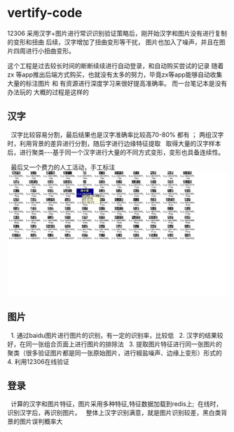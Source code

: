 # vertify-code 

12306 采用汉字+图片进行常识识别验证策略后，刚开始汉字和图片没有进行复制的变形和扭曲
后续，汉字增加了扭曲变形等干扰， 图片也加入了噪声，并且在图片四周进行小扭曲变形。

这个工程是过去较长时间的断断续续进行自动登录，和自动购买尝试的记录
随着 zx 等app推出后端方式购买，也就没有太多的努力，毕竟zx等app能够自动收集大量的标注图片 和 有资源进行深度学习来很好提高准确率。
而一台笔记本是没有办法玩的
大概的过程是这样的

## 汉字
   汉字比较容易分割，最后结果也是汉字准确率比较高70-80% 都有 ； 两组汉字时，利用背景的差异进行分割，随后字进行边缘特征提取
   取得大量的汉字样本后，进行聚类---基于同一个汉字进行大量的不同方式变形，变形也具备连续性。
   
   最后又一个费力的人工活动，手工标注
 ![](https://github.com/easyzoe/vertify-code/blob/master/image/clip%20text.png) 
## 图片
   1. 通过baidu图片进行图片的识别，有一定的识别率，比较低
   2. 汉字的结果较好，在同一张组合页面上进行图片的排除法 
   3. 提取图片特征进行同一张图片的聚类（很多验证图片都是同一张原始图片，进行椒盐噪声、边缘上变形）形式的
   4. 利用12306在线验证
   
## 登录
   计算的汉字和图片特征，图片采用多种特征,特征数据加载到redis上;  在线时，识别汉字后，再识别图片。
   整体上汉字识别满意，就是图片识别较差，黑白类背景的图片误判概率大
